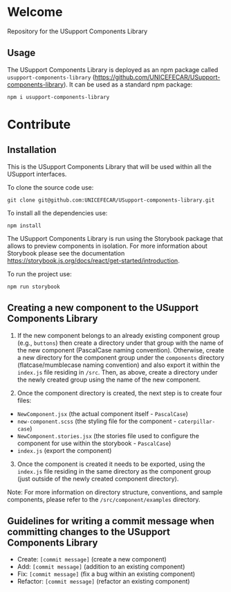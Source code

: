 # Welcome

Repository for the USupport Components Library

## Usage

The USupport Components Library is deployed as an npm package called `usupport-components-library` (https://github.com/UNICEFECAR/USupport-components-library). It can be used as a standard npm package:

```
npm i usupport-components-library
```

# Contribute

## Installation

This is the USupport Components Library that will be used within all the USupport interfaces.

To clone the source code use:

```
git clone git@github.com:UNICEFECAR/USupport-components-library.git
```

To install all the dependencies use:

```
npm install
```

The USupport Components Library is run using the Storybook package that allows to preview components in isolation. For more information about Storybook please see the documentation https://storybook.js.org/docs/react/get-started/introduction.

To run the project use:

```
npm run storybook
```

## Creating a new component to the USupport Components Library

1. If the new component belongs to an already existing component group (e.g., `buttons`) then create a directory under that group with the name of the new component (PascalCase naming convention). Otherwise, create a new directory for the component group under the `components` directory (flatcase/mumblecase naming convention) and also export it within the `index.js` file residing in `/src`. Then, as above, create a directory under the newly created group using the name of the new component.

2. Once the component directory is created, the next step is to create four files:

- `NewComponent.jsx` (the actual component itself - `PascalCase`)
- `new-component.scss` (the styling file for the component - `caterpillar-case`)
- `NewComponent.stories.jsx` (the stories file used to configure the component for use within the storybook - `PascalCase`)
- `index.js` (export the component)

3. Once the component is created it needs to be exported, using the `index.js` file residing in the same directory as the component group (just outside of the newly created component directory).

Note: For more information on directory structure, conventions, and sample components, please refer to the `/src/component/examples` directory.

## Guidelines for writing a commit message when committing changes to the USupport Components Library

- Create: `[commit message]` (create a new component)
- Add: `[commit message]` (addition to an existing component)
- Fix: `[commit message]` (fix a bug within an existing component)
- Refactor: `[commit message]` (refactor an existing component)
